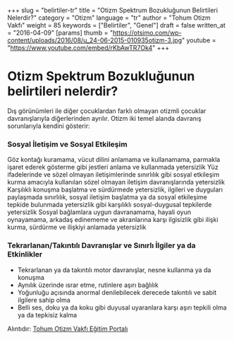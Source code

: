 +++
slug = "belirtiler-tr"
title = "Otizm Spektrum Bozukluğunun Belirtileri Nelerdir?"
category = "Otizm"
language = "tr"
author = "Tohum Otizm Vakfı"
weight = 85
keywords = ["Belirtiler", "Genel"]
draft = false
written_at = "2016-04-09"
[params]
thumb = "https://otsimo.com/wp-content/uploads/2016/08/u_24-06-2015-010935otizm-3.jpg"
youtube = "https://www.youtube.com/embed/rKbAwTR7Ok4"
+++
# Otizm Spektrum Bozukluğunun belirtileri nelerdir?

Dış görünümleri ile diğer çocuklardan farklı olmayan otizmli çocuklar davranışlarıyla diğerlerinden ayrılır. Otizm iki temel alanda davranış sorunlarıyla kendini gösterir:

### Sosyal İletişim ve Sosyal Etkileşim

Göz kontağı kuramama, vücut dilini anlamama ve kullanamama, parmakla işaret ederek gösterme gibi jestleri anlama ve kullanmada yetersizlik
Yüz ifadelerinde ve sözel olmayan iletişimlerinde sınırlılık gibi sosyal etkileşim kurma amacıyla kullanılan sözel olmayan iletişim davranışlarında yetersizlik
Karşılıklı konuşma başlatma ve sürdürmede yetersizlik, ilgileri ve duyguları paylaşmada sınırlılık, sosyal iletişim başlatma ya da sosyal etkileşime tepkide bulunmada yetersizlik gibi karşılıklı sosyal-duygusal tepkilerde yetersizlik
Sosyal bağlamlara uygun davranamama, hayali oyun oynayamama, arkadaş edinememe ve akranlarına karşı ilgisizlik gibi ilişki kurma, sürdürme ve ilişkiyi anlamada yetersizlik

### Tekrarlanan/Takıntılı Davranışlar ve Sınırlı İlgiler ya da Etkinlikler

* Tekrarlanan ya da takıntılı motor davranışlar, nesne kullanma ya da konuşma
* Aynılık üzerinde ısrar etme, rutinlere aşırı bağlılık
* Yoğunluğu açısında anormal denilebilecek derecede takıntılı ve sabit ilgilere sahip olma
* Belli ses, doku ya da koku gibi duyusal uyaranlara karşı aşırı tepkili olma ya da tepkisiz kalma

Alıntıdır: [Tohum Otizm Vakfı Eğitim Portalı](http://www.tohumotizmportali.org/icerik/otizmi-anlamak/otizm-spektrum-bozuklugunu-taniyalim/otizm-spektrum-bozuklugunun-belirtileri-nelerdir)
